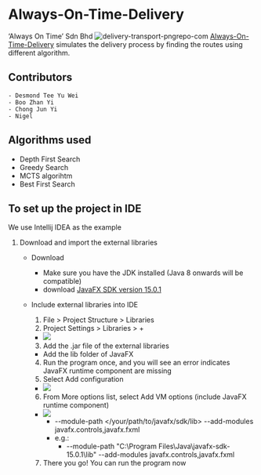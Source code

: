 # Always-On-Time-Delivery
‘Always On Time’ Sdn Bhd
![delivery-transport-pngrepo-com](https://user-images.githubusercontent.com/75169636/121786093-5430b580-cbf0-11eb-8852-e940fecc9732.png)
[Always-On-Time-Delivery](https://github.com/RynnDesmond/Always-On-Time-Delivery.git) simulates the delivery process by finding the routes using different algorithm.

## Contributors
    - Desmond Tee Yu Wei
    - Boo Zhan Yi
    - Chong Jun Yi
    - Nigel

## Algorithms used
- Depth First Search
- Greedy Search
- MCTS algorihtm
- Best First Search

## To set up the project in IDE
We use Intellij IDEA as the example
1. Download and import the external libraries
   * Download
       * Make sure you have the JDK installed (Java 8 onwards will be compatible)
       * download [JavaFX SDK version 15.0.1](https://gluonhq.com/products/javafx/)
    
   * Include external libraries into IDE
       1) File > Project Structure > Libraries
       2) Project Settings > Libraries > + 
       - ![](https://www.jetbrains.com/help/img/idea/2020.3/javafx-install-sdk.png)
       3) Add the .jar file of the external libraries
       - Add the lib folder of JavaFX
       4) Run the program once, and you will see an error indicates JavaFX runtime component are missing
       5) Select Add configuration
       - ![](https://i.stack.imgur.com/eOaYu.png)
       6) From More options list, select Add VM options (include JavaFX runtime component)
       - ![](https://www.jetbrains.com/help/img/idea/2020.3/javafx-vm-options-add-field.png)
         * --module-path </your/path/to/javafx/sdk/lib> --add-modules javafx.controls,javafx.fxml 
         * e.g.:
            - --module-path "C:\Program Files\Java\javafx-sdk-15.0.1\lib" --add-modules javafx.controls,javafx.fxml
       7) There you go! You can run the program now 
